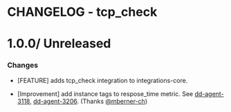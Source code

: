 # CHANGELOG - tcp_check

1.0.0/ Unreleased
==================

### Changes

* [FEATURE] adds tcp_check integration to integrations-core.

* [Improvement] add instance tags to respose_time metric. See [dd-agent-3118](https://github.com/datadog/dd-agent/issues/3118), [dd-agent-3206](https://github.com/datadog/dd-agent/issues/3206). (Thanks [@mberner-ch][])

<!--- The following link definition list is generated by PimpMyChangelog --->
[@mberner-ch]: https://github.com/mberner-ch